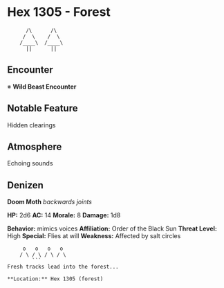 # Hex 1305 - Forest
```
      /\      /\
     /  \    /  \
    /____\  /____\
      ||      ||
```

## Encounter

※ **Wild Beast Encounter**

## Notable Feature

Hidden clearings

## Atmosphere

Echoing sounds

## Denizen

**Doom Moth**
*backwards joints*

**HP:** 2d6 **AC:** 14 **Morale:** 8
**Damage:** 1d8

**Behavior:** mimics voices
**Affiliation:** Order of the Black Sun
**Threat Level:** High
**Special:** Flies at will
**Weakness:** Affected by salt circles

```
     o   o   o   o
    / \ / \ / \ / \
        ```
Fresh tracks lead into the forest...

**Location:** Hex 1305 (forest)
